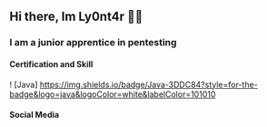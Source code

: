 ## Hi there, Im Ly0nt4r 👋🦁
### I am a junior apprentice in pentesting 

####  Certification and Skill
! [Java] https://img.shields.io/badge/Java-3DDC84?style=for-the-badge&logo=java&logoColor=white&labelColor=101010


#### Social Media
